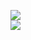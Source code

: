 [![](https://img.shields.io/badge/Made%20With-Github%20Spray-lightgrey.svg?style=for-the-badge&logo=github)](https://github.com/Annihil/github-spray#29522)  
[![](https://i.imgur.com/2DrTn0Z.gif)](https://github.com/Annihil/github-spray)